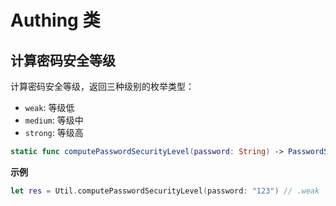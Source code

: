 # Authing 类

<LastUpdated/>


## 计算密码安全等级

计算密码安全等级，返回三种级别的枚举类型：

- `weak`: 等级低
- `medium`: 等级中
- `strong`: 等级高

```swift
static func computePasswordSecurityLevel(password: String) -> PasswordStrength
```

**示例**

```swift
let res = Util.computePasswordSecurityLevel(password: "123") // .weak
```

<br>
